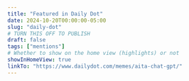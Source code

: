 ```yaml
---
title: "Featured in Daily Dot"
date: 2024-10-20T00:00:00-05:00
slug: "daily-dot"
# TURN THIS OFF TO PUBLISH
draft: false
tags: ["mentions"]
# Whether to show on the home view (highlights) or not
showInHomeView: true
linkTo: "https://www.dailydot.com/memes/aita-chat-gpt/"
---
```


